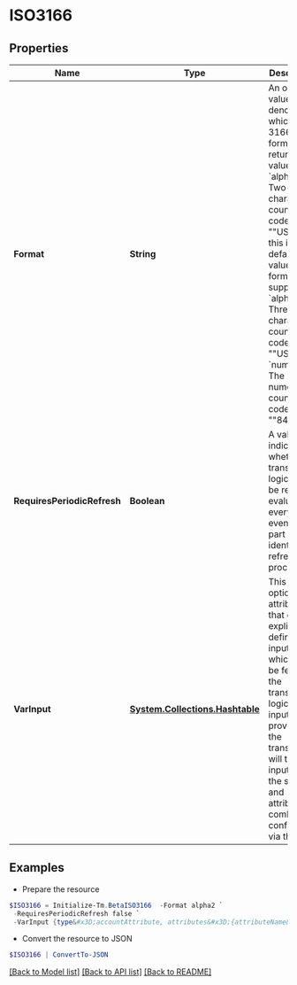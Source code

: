 # ISO3166
## Properties

Name | Type | Description | Notes
------------ | ------------- | ------------- | -------------
**Format** | **String** | An optional value to denote which ISO 3166 format to return. Valid values are:   &#x60;alpha2&#x60; - Two-character country code (e.g., &quot;&quot;US&quot;&quot;); this is the default value if no format is supplied   &#x60;alpha3&#x60; - Three-character country code (e.g., &quot;&quot;USA&quot;&quot;)   &#x60;numeric&#x60; - The numeric country code (e.g., &quot;&quot;840&quot;&quot;)  | [optional] 
**RequiresPeriodicRefresh** | **Boolean** | A value that indicates whether the transform logic should be re-evaluated every evening as part of the identity refresh process | [optional] [default to $false]
**VarInput** | [**System.Collections.Hashtable**](AnyType.md) | This is an optional attribute that can explicitly define the input data which will be fed into the transform logic. If input is not provided, the transform will take its input from the source and attribute combination configured via the UI. | [optional] 

## Examples

- Prepare the resource
```powershell
$ISO3166 = Initialize-Tm.BetaISO3166  -Format alpha2 `
 -RequiresPeriodicRefresh false `
 -VarInput {type&#x3D;accountAttribute, attributes&#x3D;{attributeName&#x3D;first_name, sourceName&#x3D;Source}}
```

- Convert the resource to JSON
```powershell
$ISO3166 | ConvertTo-JSON
```

[[Back to Model list]](../README.md#documentation-for-models) [[Back to API list]](../README.md#documentation-for-api-endpoints) [[Back to README]](../README.md)

